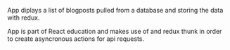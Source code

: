 App diplays a list of blogposts pulled from a database and storing the data with redux.

App is part of React education and makes use of and redux thunk in order to create asyncronous actions for api requests.

